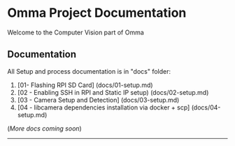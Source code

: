 # Omma Project Documentation

Welcome to the Computer Vision part of Omma

## Documentation

All Setup and process documentation is in "docs" folder:

1. [01- Flashing RPI SD Card] (docs/01-setup.md)
2. [02 - Enabling SSH in RPI and Static IP setup) (docs/02-setup.md)
3. [03 - Camera Setup and Detection] (docs/03-setup.md)
4. [04 - libcamera dependencies installation via docker + scp] (docs/04-setup.md)

(*More docs coming soon*)

---
